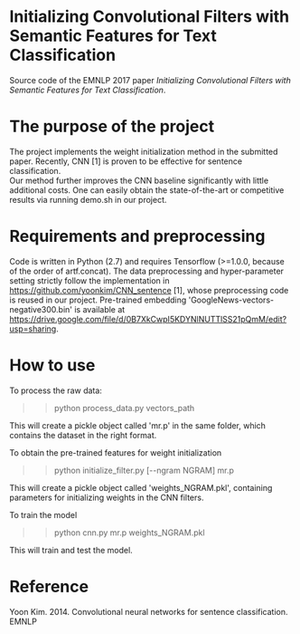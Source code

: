 # Initializing Convolutional Filters with Semantic Features for Text Classification
Source code of the EMNLP 2017 paper *Initializing Convolutional Filters with Semantic Features for Text Classification*.


# The purpose of the project
The project implements the weight initialization method in the submitted paper.
Recently, CNN [1] is proven to be effective for sentence classification.  
Our method further improves the CNN baseline significantly with little additional costs.
One can easily obtain the state-of-the-art or competitive results via running demo.sh in our project. 


# Requirements and preprocessing
Code is written in Python (2.7) and requires Tensorflow (>=1.0.0, because of the order of artf.concat).
The data preprocessing and hyper-parameter setting strictly follow the implementation in https://github.com/yoonkim/CNN_sentence [1], whose preprocessing code is reused in our project.
Pre-trained embedding 'GoogleNews-vectors-negative300.bin' is available at https://drive.google.com/file/d/0B7XkCwpI5KDYNlNUTTlSS21pQmM/edit?usp=sharing.


# How to use
To process the raw data:
>> python process_data.py vectors_path

This will create a pickle object called 'mr.p' in the same folder, which contains the dataset in the right format.

To obtain the pre-trained features for weight initialization
>> python initialize_filter.py [--ngram NGRAM] mr.p

This will create a pickle object called 'weights_NGRAM.pkl', containing parameters 
for initializing weights in the CNN filters.

To train the model
>> python cnn.py mr.p weights_NGRAM.pkl

This will train and test the model.


# Reference
Yoon Kim. 2014. Convolutional neural networks for sentence classification. EMNLP
